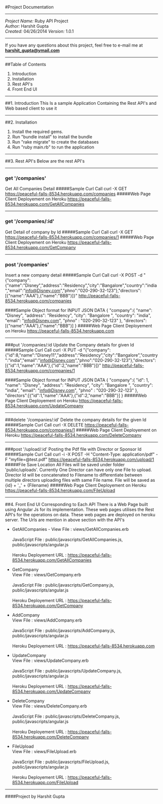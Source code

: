 #Project Documentation
***
*Project Name:* Ruby API Project  
*Author:* Harshit Gupta  
*Created:* 04/26/2014 
*Version:* 1.0.1  
***
If you have any questions about this project, feel free to e-mail me at **harshit_gupta@ymail.com**
***
##Table of Contents
1. Introduction
2. Installation
3. Rest API's
4. Front End UI
***
##1. Introduction
This Is a sample Application Containing the Rest API's and Web based client to use it
 ***
##2. Installation
1. Install the required gems.
2. Run "bundle install" to install the bundle
3. Run "rake migrate" to create the databases
4. Run "ruby main.rb" to run the application
***
##3. Rest API's
Below are the rest API's

***

### get '/companies'
Get All Companies Detail
#####Sample Curl Call
curl -X GET https://peaceful-falls-8534.herokuapp.com/companies
#####Web Page Client Deployement on Heroku
https://peaceful-falls-8534.herokuapp.com/GetAllCompanies
***
### get '/companies/:id'
Get Detail of company by Id
#####Sample Curl Call
curl -X GET https://peaceful-falls-8534.herokuapp.com/companies/1
#####Web Page Client Deployement on Heroku
https://peaceful-falls-8534.herokuapp.com/GetCompany
***
### post '/companies'
Insert a new company detail
#####Sample Curl Call
curl -X POST -d "{\"company\":{\"name\":\"Disney\",\"address\":\"Residency\",\"city\":\"Bangalore\",\"country\":\"india\",\"email\":\"info@Disney.com\",\"phno\":\"020-290-32-123\"},\"directors\":[{\"name\":\"AAA\"},{\"name\":\"BBB\"}]}" http://peaceful-falls-8534.herokuapp.com/companies

####Sample Object format for INPUT JSON DATA
{
"company":{
  "name": "Disney", 
  "address": "Residency", 
  "city": "Bangalore ", 
  "country": "india",
  "email": "info@Disney.com",
  "phno" : "020-290-32-123"
},
"directors":[{"name":"AAA"},{"name":"BBB"}] 
}
#####Web Page Client Deployement on Heroku
https://peaceful-falls-8534.herokuapp.com
***
###put '/companies/:id
Update the Company details for given Id
#####Sample Curl Call
curl -X PUT -d "{\"company\":{\"id\":8,\"name\":\"Disney11\",\"address\":\"Residency\",\"city\":\"Bangalore\",\"country\":\"india\",\"email\":\"info@Disney.com\",\"phno\":\"020-290-32-123\"},\"directors\":[{\"id\":1,\"name\":\"AAA\"},{\"id\":2,\"name\":\"BBB\"}]}" http://peaceful-falls-8534.herokuapp.com/companies/1

####Sample Object format for INPUT JSON DATA
{
"company":{
  "id": 1,
  "name": "Disney", 
  "address": "Residency", 
  "city": "Bangalore ", 
  "country": "india",
  "email": "info@Disney.com",
  "phno" : "020-290-32-123"
},
"directors":[{"id":1,"name":"AAA"},{"id":2,"name":"BBB"}] 
}
#####Web Page Client Deployement on Heroku
https://peaceful-falls-8534.herokuapp.com/UpdateCompany
***
###delete '/companies/:id'
Delete the company details for the given Id
#####Sample Curl Call
curl -X DELETE https://peaceful-falls-8534.herokuapp.com/companies/1
#####Web Page Client Deployement on Heroku
https://peaceful-falls-8534.herokuapp.com/DeleteCompany
***
###post '/upload/:id'
Posting the Pdf file with Director or Sponsor Id
#####Sample Curl Call
curl -i -X POST -H "Content-Type: application/pdf" -F "myfile=@test.pdf" https://peaceful-falls-8534.herokuapp.com/upload/1
#####File Save Location
All Files will be saved under folder 'public/uploads'. Currently One Director can have only one File to upload. Director Id will be concatenated to Filename to differentiate between multiple directors uploading files with same File name. File will be saved as {id} + '_' + {Filename}
#####Web Page Client Deployement on Heroku
https://peaceful-falls-8534.herokuapp.com/FileUpload

***

##4. Front End UI
Corresponding to Each API There is a Web Page built using Angular Js for its implementation. These web pages utilises the Rest API's for the operations on data. These web pages are deployed on heroku server. The Urls are mention in above section with the API's
 
- GetAllCompanies - View File : views/GetAllCompanies.erb  <br>  
JavaScript File : public/javascripts/GetAllCompanies.js, public/javascripts/angular.js <br>  
Heroku Deployement URL : https://peaceful-falls-8534.herokuapp.com/GetAllCompanies

- GetCompany <br> View File : views/GetCompany.erb  <br>  
JavaScript File : public/javascripts/GetCompany.js, public/javascripts/angular.js<br>  
Heroku Deployement URL : https://peaceful-falls-8534.herokuapp.com/GetCompany

- AddCompany <br> View File : views/AddCompany.erb  <br>  
JavaScript File : public/javascripts/AddCompany.js, public/javascripts/angular.js <br>  
Heroku Deployement URL : https://peaceful-falls-8534.herokuapp.com

- UpdateCompany <br> View File : views/UpdateCompany.erb  <br>  
JavaScript File : public/javascripts/UpdateCompany.js, public/javascripts/angular.js <br>  
Heroku Deployement URL : https://peaceful-falls-8534.herokuapp.com/UpdateCompany

- DeleteCompany <br> View File : views/DeleteCompany.erb  <br>  
JavaScript File : public/javascripts/DeleteCompany.js, public/javascripts/angular.js <br>  
Heroku Deployement URL : https://peaceful-falls-8534.herokuapp.com/DeleteCompany

- FileUpload <br> View File : views/FileUpload.erb  <br>  
JavaScript File : public/javascripts/FileUpload.js, public/javascripts/angular.js <br>  
Heroku Deployement URL : https://peaceful-falls-8534.herokuapp.com/FileUpload
 

***
####Project by Harshit Gupta